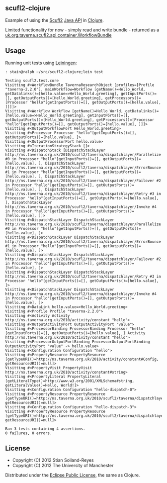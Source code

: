 ## scufl2-clojure

Example of using the [Scufl2](http://www.mygrid.org.uk/dev/wiki/display/developer/SCUFL2) [Java API](https://github.com/mygrid/scufl2/) in [Clojure](http://clojure.org/).

Limited functionality for now - simply read and write bundle - returned as a
[uk.org.taverna.scufl2.api.container.WorkflowBundle](http://mygrid.github.com/scufl2/api/0.9/uk/org/taverna/scuafl2/api/container/WorkflowBundle.html)


## Usage

Running unit tests using [Leiningen](https://github.com/technomancy/leiningen):

    : stain@ralph ~/src/scufl2-clojure;lein test
    
    Testing scufl2.test.core
    Visitting #<WorkflowBundle TavernaResearchObject [profiles=[Profile "taverna-2.2.0"], mainWorkflow=Workflow [getName()=Hello_World, getDatalinks()=[hello.value=>Hello_World.greeting], getInputPorts()=[], getOutputPorts()=[Hello_World.greeting], getProcessors()=[Processor "hello"[getInputPorts()=[], getOutputPorts()=[hello.value], ]]]]>
    Visitting #<Workflow Workflow [getName()=Hello_World, getDatalinks()=[hello.value=>Hello_World.greeting], getInputPorts()=[], getOutputPorts()=[Hello_World.greeting], getProcessors()=[Processor "hello"[getInputPorts()=[], getOutputPorts()=[hello.value], ]]]>
    Visitting #<OutputWorkflowPort Hello_World.greeting>
    Visitting #<Processor Processor "hello"[getInputPorts()=[], getOutputPorts()=[hello.value], ]>
    Visitting #<OutputProcessorPort hello.value>
    Visitting #<IterationStrategyStack []>
    Visitting #<DispatchStack [DispatchStackLayer http://ns.taverna.org.uk/2010/scufl2/taverna/dispatchlayer/Parallelize #0 in Processor "hello"[getInputPorts()=[], getOutputPorts()=[hello.value], ], DispatchStackLayer http://ns.taverna.org.uk/2010/scufl2/taverna/dispatchlayer/ErrorBounce #1 in Processor "hello"[getInputPorts()=[], getOutputPorts()=[hello.value], ], DispatchStackLayer http://ns.taverna.org.uk/2010/scufl2/taverna/dispatchlayer/Failover #2 in Processor "hello"[getInputPorts()=[], getOutputPorts()=[hello.value], ], DispatchStackLayer http://ns.taverna.org.uk/2010/scufl2/taverna/dispatchlayer/Retry #3 in Processor "hello"[getInputPorts()=[], getOutputPorts()=[hello.value], ], DispatchStackLayer http://ns.taverna.org.uk/2010/scufl2/taverna/dispatchlayer/Invoke #4 in Processor "hello"[getInputPorts()=[], getOutputPorts()=[hello.value], ]]>
    Visitting #<DispatchStackLayer DispatchStackLayer http://ns.taverna.org.uk/2010/scufl2/taverna/dispatchlayer/Parallelize #0 in Processor "hello"[getInputPorts()=[], getOutputPorts()=[hello.value], ]>
    Visitting #<DispatchStackLayer DispatchStackLayer http://ns.taverna.org.uk/2010/scufl2/taverna/dispatchlayer/ErrorBounce #1 in Processor "hello"[getInputPorts()=[], getOutputPorts()=[hello.value], ]>
    Visitting #<DispatchStackLayer DispatchStackLayer http://ns.taverna.org.uk/2010/scufl2/taverna/dispatchlayer/Failover #2 in Processor "hello"[getInputPorts()=[], getOutputPorts()=[hello.value], ]>
    Visitting #<DispatchStackLayer DispatchStackLayer http://ns.taverna.org.uk/2010/scufl2/taverna/dispatchlayer/Retry #3 in Processor "hello"[getInputPorts()=[], getOutputPorts()=[hello.value], ]>
    Visitting #<DispatchStackLayer DispatchStackLayer http://ns.taverna.org.uk/2010/scufl2/taverna/dispatchlayer/Invoke #4 in Processor "hello"[getInputPorts()=[], getOutputPorts()=[hello.value], ]>
    Visitting #<DataLink hello.value=>Hello_World.greeting>
    Visitting #<Profile Profile "taverna-2.2.0">
    Visitting #<Activity Activity http://ns.taverna.org.uk/2010/activity/constant "hello">
    Visitting #<OutputActivityPort OutputActivityPort "value">
    Visitting #<ProcessorBinding ProcessorBinding Processor "hello"[getInputPorts()=[], getOutputPorts()=[hello.value], ] Activity http://ns.taverna.org.uk/2010/activity/constant "hello">
    Visitting #<ProcessorOutputPortBinding ProcessorOutputPortBinding OutputActivityPort "value" -> hello.value>
    Visitting #<Configuration Configuration "hello">
    Visitting #<PropertyResource PropertyResource [getTypeURI()=http://ns.taverna.org.uk/2010/activity/constant#Config, getResourceURI()=null]>
    Visitting #<PropertyVisit PropertyVisit http://ns.taverna.org.uk/2010/activity/constant#string>
    Visitting #<PropertyLiteral PropertyLiteral [getLiteralType()=http://www.w3.org/2001/XMLSchema#string, getLiteralValue()=Hello, World!]>
    Visitting #<Configuration Configuration "hello-dispatch-0">
    Visitting #<PropertyResource PropertyResource [getTypeURI()=http://ns.taverna.org.uk/2010/scufl2/taverna/dispatchlayer/Parallelize#Config, getResourceURI()=null]>
    Visitting #<Configuration Configuration "hello-dispatch-3">
    Visitting #<PropertyResource PropertyResource [getTypeURI()=http://ns.taverna.org.uk/2010/scufl2/taverna/dispatchlayer/Retry#Config, getResourceURI()=null]>
    
    Ran 3 tests containing 4 assertions.
    0 failures, 0 errors.



## License

* Copyright (C) 2012 Stian Soiland-Reyes
* Copyright (C) 2012 The University of Manchester

Distributed under the [Eclipse Public License](http://www.eclipse.org/legal/epl-v10.html), the same as Clojure.
